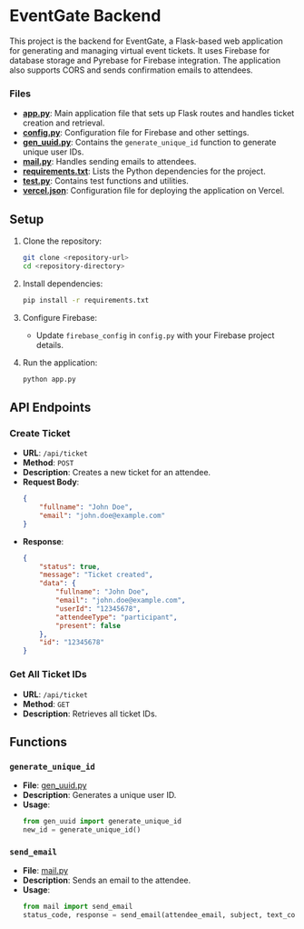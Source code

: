 # EventGate Backend

This project is the backend for EventGate, a Flask-based web application for generating and managing virtual event tickets. It uses Firebase for database storage and Pyrebase for Firebase integration. The application also supports CORS and sends confirmation emails to attendees.


### Files

- **[app.py](app.py)**: Main application file that sets up Flask routes and handles ticket creation and retrieval.
- **[config.py](config.py)**: Configuration file for Firebase and other settings.
- **[gen_uuid.py](gen_uuid.py)**: Contains the `generate_unique_id` function to generate unique user IDs.
- **[mail.py](mail.py)**: Handles sending emails to attendees.
- **[requirements.txt](requirements.txt)**: Lists the Python dependencies for the project.
- **[test.py](test.py)**: Contains test functions and utilities.
- **[vercel.json](vercel.json)**: Configuration file for deploying the application on Vercel.

## Setup

1. Clone the repository:
    ```sh
    git clone <repository-url>
    cd <repository-directory>
    ```

2. Install dependencies:
    ```sh
    pip install -r requirements.txt
    ```

3. Configure Firebase:
    - Update `firebase_config` in `config.py` with your Firebase project details.

4. Run the application:
    ```sh
    python app.py
    ```

## API Endpoints

### Create Ticket

- **URL**: `/api/ticket`
- **Method**: `POST`
- **Description**: Creates a new ticket for an attendee.
- **Request Body**:
    ```json
    {
        "fullname": "John Doe",
        "email": "john.doe@example.com"
    }
    ```
- **Response**:
    ```json
    {
        "status": true,
        "message": "Ticket created",
        "data": {
            "fullname": "John Doe",
            "email": "john.doe@example.com",
            "userId": "12345678",
            "attendeeType": "participant",
            "present": false
        },
        "id": "12345678"
    }
    ```

### Get All Ticket IDs

- **URL**: `/api/ticket`
- **Method**: `GET`
- **Description**: Retrieves all ticket IDs.

## Functions

### `generate_unique_id`

- **File**: [gen_uuid.py](gen_uuid.py)
- **Description**: Generates a unique user ID.
- **Usage**:
    ```python
    from gen_uuid import generate_unique_id
    new_id = generate_unique_id()
    ```

### `send_email`

- **File**: [mail.py](mail.py)
- **Description**: Sends an email to the attendee.
- **Usage**:
    ```python
    from mail import send_email
    status_code, response = send_email(attendee_email, subject, text_content, attendee_name, attendee_email, user_id, ticket_type, qr_code_url)
    ```

